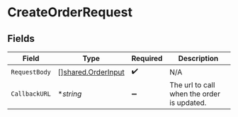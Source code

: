 # CreateOrderRequest


## Fields

| Field                                                    | Type                                                     | Required                                                 | Description                                              |
| -------------------------------------------------------- | -------------------------------------------------------- | -------------------------------------------------------- | -------------------------------------------------------- |
| `RequestBody`                                            | [][shared.OrderInput](../../models/shared/orderinput.md) | :heavy_check_mark:                                       | N/A                                                      |
| `CallbackURL`                                            | **string*                                                | :heavy_minus_sign:                                       | The url to call when the order is updated.               |